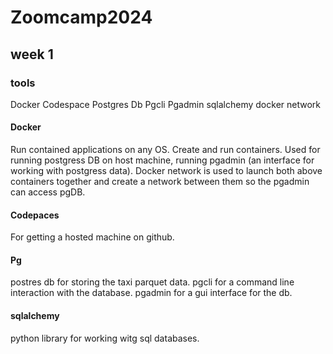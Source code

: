# Zoomcamp2024

## week 1

### tools
Docker
Codespace
Postgres Db
Pgcli
Pgadmin
sqlalchemy
docker network

#### Docker
Run contained applications on any OS. Create and run containers. Used for running postgress DB on host machine, running pgadmin (an interface for working with postgress data). Docker network is used to launch both above containers together and create a network between them so the pgadmin can access pgDB.

#### Codepaces
For getting a hosted machine on github. 

#### Pg
postres db for storing the taxi parquet data. pgcli for a command line interaction with the database. pgadmin for a gui interface for the db. 

#### sqlalchemy
python library for working witg sql databases. 
